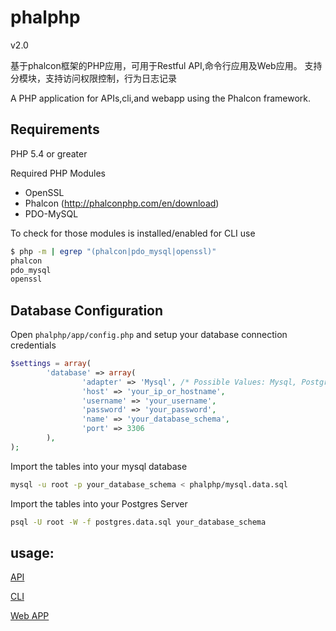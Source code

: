 phalphp    
=================
v2.0

 基于phalcon框架的PHP应用，可用于Restful API,命令行应用及Web应用。
 支持分模块，支持访问权限控制，行为日志记录
 
A PHP  application  for APIs,cli,and webapp using the Phalcon framework.

Requirements
---------
PHP 5.4 or greater


Required PHP Modules
- OpenSSL
- Phalcon (http://phalconphp.com/en/download)
- PDO-MySQL


To check for those modules is installed/enabled for CLI use
```bash
$ php -m | egrep "(phalcon|pdo_mysql|openssl)"
phalcon
pdo_mysql
openssl
```

Database Configuration
--------------
Open  `phalphp/app/config.php` and setup your database connection credentials

```php
$settings = array(
        'database' => array(
                'adapter' => 'Mysql', /* Possible Values: Mysql, Postgres, Sqlite */
                'host' => 'your_ip_or_hostname',
                'username' => 'your_username',
                'password' => 'your_password',
                'name' => 'your_database_schema',
                'port' => 3306
        ),
);
```

Import the tables into your mysql database
```bash
mysql -u root -p your_database_schema < phalphp/mysql.data.sql
```
Import the tables into your Postgres Server
```bash
psql -U root -W -f postgres.data.sql your_database_schema
```


usage:
------------

 [API](README-api.md)
 
 [CLI](README-cli.md)
 
 [Web APP](README-app.md)

 
